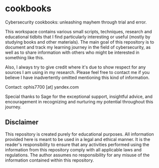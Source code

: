 # cookbooks
Cybersecurity cookbooks: unleashing mayhem through trial and error.

This workspace contains various small scripts, techniques, research and educational tidbits that I find particularly interesting or useful (mostly by studying books and other materials). The main goal of this repository is to document and track my learning journey in the field of cybersecurity, as well as to share information with others who might be interested in something like this.

Also, I always try to give credit where it's due to show respect for any sources I am using in my research. Please feel free to contact me if you believe I have inadvertently omitted mentioning this kind of information.

Contact: ophis7700 [at] yandex.com

Special thanks to Sage for the exceptional support, insightful advice, and encouragement in recognizing and nurturing my potential throughout this journey.

## Disclaimer

This repository is created purely for educational purposes. All information provided here is meant to be used in a legal and ethical manner. It is the reader's responsibility to ensure that any activities performed using the information from this repository comply with all applicable laws and regulations. The author assumes no responsibility for any misuse of the information contained within this repository.
